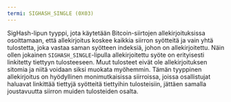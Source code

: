 ```yaml
---
termi: SIGHASH_SINGLE (0X03)
---
```


SigHash-lipun tyyppi, jota käytetään Bitcoin-siirtojen allekirjoituksissa osoittamaan, että allekirjoitus koskee kaikkia siirron syötteitä ja vain yhtä tulostetta, joka vastaa saman syötteen indeksiä, johon on allekirjoitettu. Näin ollen jokainen `SIGHASH_SINGLE`-lipulla allekirjoitettu syöte on erityisesti linkitetty tiettyyn tulosteeseen. Muut tulosteet eivät ole allekirjoituksen sitomia ja niitä voidaan siksi muokata myöhemmin. Tämän tyyppinen allekirjoitus on hyödyllinen monimutkaisissa siirroissa, joissa osallistujat haluavat linkittää tiettyjä syötteitä tiettyihin tulosteisiin, jättäen samalla joustavuutta siirron muiden tulosteiden osalta.